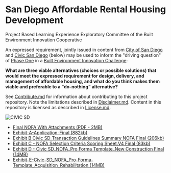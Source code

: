 # San Diego Affordable Rental Housing Development
Project Based Learning Experience Exploratory Committee of the Built Environment Innovation Cooperative

An expressed requirement, jointly issued in content from [City of San Diego](https://www.sandiego.gov/) and [Civic San Diego](http://civicsd.com/) (below) may be used to inform the "driving question" of [Phase One](https://github.com/BEICBIM/BEICPBLChallenge/blob/master/Phase1/TOC.md) in a [Built Environment Innovation Challenge](https://github.com/BEICBIM/BEICPBLChallenge):

**What are three viable alternatives (choices or possible solutions) that would meet the expressed requirement for design, delivery, and management of affordable housing, and what do you think makes them viable and preferable to a "do-nothing" alternative?** 

See [Contribute.md](https://github.com/BEICBIM/SDARHD/blob/master/Contribute.md) for information about contributing to this project repository. Note the limitations described in [Disclaimer.md](https://github.com/BEICBIM/SDARHD/blob/master/Disclaimer.md). Content in this repository is licensed as described in [License.md](https://github.com/BEICBIM/SDARHD/blob/master/License.md).

![CIVIC SD](http://civicsd.com/wp-content/uploads/2017/02/News.Release.NOFA_.jpg)

* [Final NOFA With Attachments (PDF - 2MB)](http://civicsd.com/wp-content/uploads/2017/02/Final-NOFA-W-ATTACHMENTS.pdf) 
* [Exhibit-A-Application-Final (882kb)](http://civicsd.com/wp-content/uploads/2017/02/Exhibit-A-Application-Final.docx) 
* [Exhibit B Civic SD_Transaction Guidelines Summary NOFA Final (206kb)](http://civicsd.com/wp-content/uploads/2017/02/Exhibit-B-Civic-SD_Transaction-Guidleines-Summary-NOFA-Final.xlsx) 
* [Exhibit C - NOFA Selection Criteria Scoring Sheet.V4 Final (83kb)](http://civicsd.com/wp-content/uploads/2017/02/Exhibit-C-NOFA-Selection-Criteria-Scoring-Sheet.V4-Final.xls) 
* [Exhibit D - Civic SD_NOFA_Pro Forma Template_New Construction Final (14MB)](http://civicsd.com/wp-content/uploads/2017/02/Exhibit-D-Civic-SD_NOFA_Pro-Forma-Template_New-Construction-Final.xls) 
* [Exhibit-E-Civic-SD_NOFA_Pro-Forma-Template_Acquisition_Rehabilitation (14MB)](http://civicsd.com/wp-content/uploads/2017/02/Exhibit-E-Civic-SD_NOFA_Pro-Forma-Template_Acquisition_Rehabilitation-....xls)

